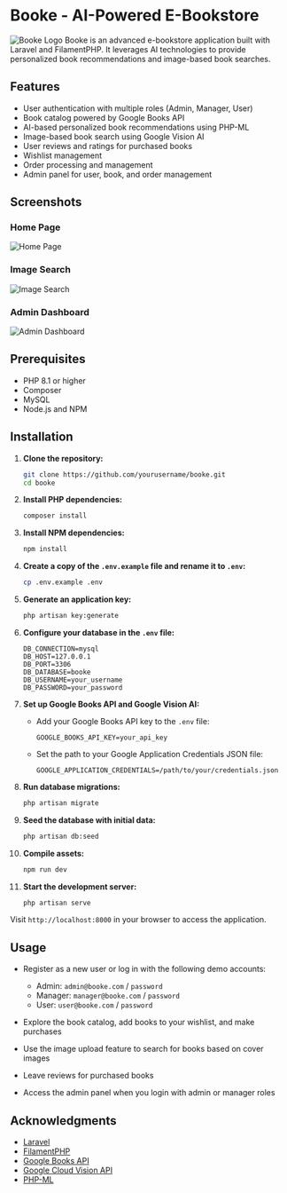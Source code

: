 # Booke - AI-Powered E-Bookstore

![Booke Logo](public/logo.png)
Booke is an advanced e-bookstore application built with Laravel and FilamentPHP. It leverages AI technologies to provide personalized book recommendations and image-based book searches.

## Features

-   User authentication with multiple roles (Admin, Manager, User)
-   Book catalog powered by Google Books API
-   AI-based personalized book recommendations using PHP-ML
-   Image-based book search using Google Vision AI
-   User reviews and ratings for purchased books
-   Wishlist management
-   Order processing and management
-   Admin panel for user, book, and order management

## Screenshots

### Home Page

![Home Page](public/homepage.png)

### Image Search

![Image Search](public/imagesearch.png)

### Admin Dashboard

![Admin Dashboard](public/admindashboard.png)

## Prerequisites

-   PHP 8.1 or higher
-   Composer
-   MySQL
-   Node.js and NPM

## Installation

1. **Clone the repository:**

    ```bash
    git clone https://github.com/yourusername/booke.git
    cd booke
    ```

2. **Install PHP dependencies:**

    ```bash
    composer install
    ```

3. **Install NPM dependencies:**

    ```bash
    npm install
    ```

4. **Create a copy of the `.env.example` file and rename it to `.env`:**

    ```bash
    cp .env.example .env
    ```

5. **Generate an application key:**

    ```bash
    php artisan key:generate
    ```

6. **Configure your database in the `.env` file:**

    ```env
    DB_CONNECTION=mysql
    DB_HOST=127.0.0.1
    DB_PORT=3306
    DB_DATABASE=booke
    DB_USERNAME=your_username
    DB_PASSWORD=your_password
    ```

7. **Set up Google Books API and Google Vision AI:**

    - Add your Google Books API key to the `.env` file:
        ```env
        GOOGLE_BOOKS_API_KEY=your_api_key
        ```
    - Set the path to your Google Application Credentials JSON file:
        ```env
        GOOGLE_APPLICATION_CREDENTIALS=/path/to/your/credentials.json
        ```

8. **Run database migrations:**

    ```bash
    php artisan migrate
    ```

9. **Seed the database with initial data:**

    ```bash
    php artisan db:seed
    ```

10. **Compile assets:**

    ```bash
    npm run dev
    ```

11. **Start the development server:**
    ```bash
    php artisan serve
    ```

Visit `http://localhost:8000` in your browser to access the application.

## Usage

-   Register as a new user or log in with the following demo accounts:

    -   Admin: `admin@booke.com` / `password`
    -   Manager: `manager@booke.com` / `password`
    -   User: `user@booke.com` / `password`

-   Explore the book catalog, add books to your wishlist, and make purchases
-   Use the image upload feature to search for books based on cover images
-   Leave reviews for purchased books
-   Access the admin panel when you login with admin or manager roles

## Acknowledgments

-   [Laravel](https://laravel.com)
-   [FilamentPHP](https://filamentphp.com)
-   [Google Books API](https://developers.google.com/books)
-   [Google Cloud Vision API](https://cloud.google.com/vision)
-   [PHP-ML](https://php-ml.readthedocs.io/)
